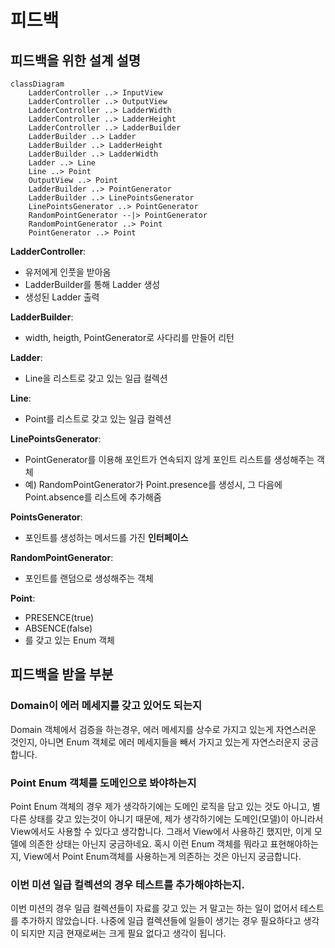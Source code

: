 # 피드백

## 피드백을 위한 설계 설명

```mermaid
classDiagram
    LadderController ..> InputView
    LadderController ..> OutputView
    LadderController ..> LadderWidth
    LadderController ..> LadderHeight
    LadderController ..> LadderBuilder
    LadderBuilder ..> Ladder
    LadderBuilder ..> LadderHeight
    LadderBuilder ..> LadderWidth
    Ladder ..> Line
    Line ..> Point
    OutputView ..> Point
    LadderBuilder ..> PointGenerator
    LadderBuilder ..> LinePointsGenerator
    LinePointsGenerator ..> PointGenerator
    RandomPointGenerator --|> PointGenerator
    RandomPointGenerator ..> Point
    PointGenerator ..> Point
```

**LadderController**: 
- 유저에게 인풋을 받아옴
- LadderBuilder를 통해 Ladder 생성
- 생성된 Ladder 출력

**LadderBuilder**:
- width, heigth, PointGenerator로 사다리를 만들어 리턴

**Ladder**:
- Line을 리스트로 갖고 있는 일급 컬렉션

**Line**:
- Point를 리스트로 갖고 있는 일급 컬렉션

**LinePointsGenerator**:
- PointGenerator를 이용해 포인트가 연속되지 않게 포인트 리스트를 생성해주는 객체
- 예) RandomPointGenerator가 Point.presence를 생성시, 그 다음에 Point.absence를 리스트에 추가해줌

**PointsGenerator**:
- 포인트를 생성하는 메서드를 가진 **인터페이스**

**RandomPointGenerator**:
- 포인트를 랜덤으로 생성해주는 객체

**Point**:
- PRESENCE(true)
- ABSENCE(false)
- 를 갖고 있는 Enum 객체

## 피드백을 받을 부분

### Domain이 에러 메세지를 갖고 있어도 되는지
Domain 객체에서 검증을 하는경우, 에러 메세지를 상수로 가지고 있는게 자연스러운 것인지, 아니면 Enum 객체로 에러 메세지들을 빼서 가지고 있는게 자연스러운지 궁금합니다.

### Point Enum 객체를 도메인으로 봐야하는지
Point Enum 객체의 경우 제가 생각하기에는 도메인 로직을 담고 있는 것도 아니고, 별다른 상태를 갖고 있는것이 아니기 때문에, 제가 생각하기에는 도메인(모델)이 아니라서 View에서도 사용할 수 있다고 생각합니다. 그래서 View에서 사용하긴 했지만, 이게 모델에 의존한 상태는 아닌지 궁금하네요. 혹시 이런 Enum 객체를 뭐라고 표현해야하는지, View에서 Point Enum객체를 사용하는게 의존하는 것은 아닌지 궁금합니다.

### 이번 미션 일급 컬렉션의 경우 테스트를 추가해야하는지.
이번 미션의 경우 일급 컬렉션들이 자료를 갖고 있는 거 말고는 하는 일이 없어서 테스트를 추가하지 않았습니다. 나중에 일급 컬렉션들에 일들이 생기는 경우 필요하다고 생각이 되지만 지금 현재로써는 크게 필요 없다고 생각이 됩니다.